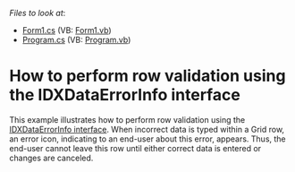 <!-- default file list -->
*Files to look at*:

* [Form1.cs](./CS/WindowsApplication1/Form1.cs) (VB: [Form1.vb](./VB/WindowsApplication1/Form1.vb))
* [Program.cs](./CS/WindowsApplication1/Program.cs) (VB: [Program.vb](./VB/WindowsApplication1/Program.vb))
<!-- default file list end -->
# How to perform row validation using the IDXDataErrorInfo interface


<p>This example illustrates how to perform row validation using the <a href="https://documentation.devexpress.com/CoreLibraries/DevExpress.XtraEditors.DXErrorProvider.IDXDataErrorInfo.class">IDXDataErrorInfo interface</a>. When incorrect data is typed within a Grid row, an error icon, indicating to an end-user about this error, appears. Thus, the end-user cannot leave this row until either correct data is entered or changes are canceled.</p>

<br/>


